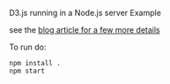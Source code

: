 D3.js running in a Node.js server Example

see the [blog article for a few more
details](http://linuxsimba.com/running-d3-in-node)

To run do:

```
npm install .
npm start
```
